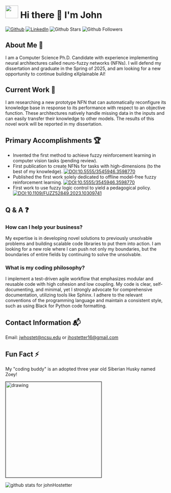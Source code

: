 # <img src="https://emojis.slackmojis.com/emojis/images/1531849430/4246/blob-sunglasses.gif?1531849430" width="40"/> Hi there 👋 I'm John 
[![Github](https://img.shields.io/badge/github-%23121011.svg?style=flat-square&logo=github&logoColor=white)](https://github.com/johnHostetter) [![LinkedIn](https://img.shields.io/badge/linkedin-%230077B5.svg?style=flat-square&logo=linkedin&logoColor=white)](https://www.linkedin.com/in/john-w-hostetter/)
![Github Stars](https://img.shields.io/github/stars/johnHostetter?affiliations=OWNER%2CCOLLABORATOR%2CORGANIZATION_MEMBER&style=social) ![Github Followers](https://img.shields.io/github/followers/johnHostetter?style=social)

## About Me 🙂
I am a Computer Science Ph.D. Candidate with experience implementing neural architectures called neuro-fuzzy networks (NFNs).
I will defend my dissertation and graduate in the Spring of 2025, and am looking for a new opportunity to continue building eXplainable AI!

## Current Work 🔭

I am researching a new prototype NFN that can automatically reconfigure its knowledge base in response to its performance with respect to an objective function.
These architectures natively handle missing data in the inputs and can easily transfer their knowledge to other models. The results of this novel work will be reported in my dissertation.

## Primary Accomplishments 🏆

- Invented the first method to achieve fuzzy reinforcement learning in computer vision tasks (pending review).
- First publication to create NFNs for tasks with high-dimensions (to the best of my knowledge).
  [![DOI:10.5555/3545946.3598770](http://img.shields.io/badge/DOI-10.5555/3545946.3598770-B31B1B.svg)](https://doi.org/10.5555/3545946.3598770)
- Published the first work solely dedicated to offline model-free fuzzy reinforcement learning.
  [![DOI:10.5555/3545946.3598770](http://img.shields.io/badge/DOI-10.5555/3545946.3598770-B31B1B.svg)](https://doi.org/10.5555/3545946.3598770)
- First work to use fuzzy logic control to yield a pedagogical policy.
  [![DOI:10.1109/FUZZ52849.2023.10309741](http://img.shields.io/badge/DOI-10.1109/FUZZ52849.2023.10309741-B31B1B.svg)](https://doi.org/10.1109/FUZZ52849.2023.10309741)

## Q & A ❓
### How can I help your business?

My expertise is in developing novel solutions to previously unsolvable problems and building scalable code libraries to put them into action.
I am looking for a new role where I can push not only my boundaries, but the boundaries of entire fields by continuing to solve the unsolvable.

### What is my coding philosophy?

I implement a test-driven agile workflow that emphasizes modular and reusable code with high cohesion and low coupling. 
My code is clear, self-documenting, and minimal, yet I strongly advocate for comprehensive documentation, utilizing tools like Sphinx. 
I adhere to the relevant conventions of the programming language and maintain a consistent style, such as using Black for Python code formatting.

## Contact Information 📬

Email: jwhostet@ncsu.edu or jhostetter16@gmail.com

## Fun Fact ⚡

My "coding buddy" is an adopted three year old Siberian Husky named Zoey!

<img src="https://github.com/johnHostetter/johnHostetter/assets/35469358/409f6ad5-7542-47eb-b257-042e3d5dd689/zoey.jpg" alt="drawing" width="300" border="1"/>

![github stats for johnHostetter](https://github-readme-stats.vercel.app/api?username=johnHostetter)

<!--
**johnHostetter/johnHostetter** is a ✨ _special_ ✨ repository because its `README.md` (this file) appears on your GitHub profile.

Here are some ideas to get you started:

- 🔭 I’m currently working on ...
- 🌱 I’m currently learning ...
- 👯 I’m looking to collaborate on ...
- 🤔 I’m looking for help with ...
- 💬 Ask me about ...
- 📫 How to reach me: ...
- 😄 Pronouns: ...
- ⚡ Fun fact: ...
-->
